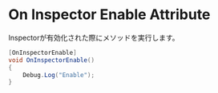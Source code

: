 # On Inspector Enable Attribute

Inspectorが有効化された際にメソッドを実行します。

```cs
[OnInspectorEnable]
void OnInspectorEnable()
{
    Debug.Log("Enable");
}
```